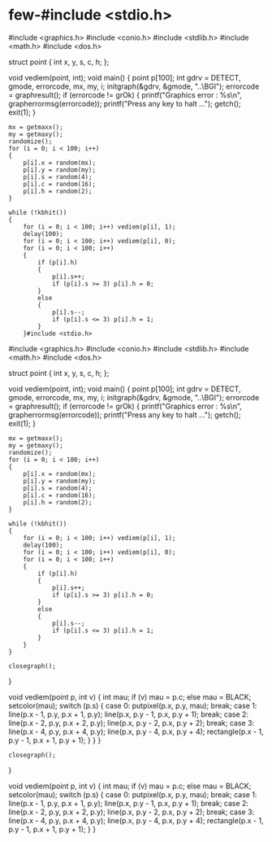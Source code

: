 # few-#include <stdio.h>
#include <graphics.h>
#include <conio.h>
#include <stdlib.h>
#include <math.h>
#include <dos.h>

struct point
{
	int x, y, s, c, h;
};

void vediem(point, int);
void main()
{
	point p[100];
	int gdrv = DETECT, gmode, errorcode, mx, my, i;
	initgraph(&gdrv, &gmode, "..\\BGI");
	errorcode = graphresult();
	if (errorcode != grOk)
	{
		printf("Graphics error : %s\n", grapherrormsg(errorcode));
		printf("Press any key to halt ...");
		getch();
		exit(1);
	}

	mx = getmaxx();
	my = getmaxy();
	randomize();
	for (i = 0; i < 100; i++)
	{
		p[i].x = random(mx);
		p[i].y = random(my);
		p[i].s = random(4);
		p[i].c = random(16);
		p[i].h = random(2);
	}

	while (!kbhit())
	{
		for (i = 0; i < 100; i++) vediem(p[i], 1);
		delay(100);
		for (i = 0; i < 100; i++) vediem(p[i], 0);
		for (i = 0; i < 100; i++)
		{
			if (p[i].h)
			{
				p[i].s++;
				if (p[i].s >= 3) p[i].h = 0;
			}
			else
			{
				p[i].s--;
				if (p[i].s <= 3) p[i].h = 1;
			}
		}#include <stdio.h>
#include <graphics.h>
#include <conio.h>
#include <stdlib.h>
#include <math.h>
#include <dos.h>

struct point
{
	int x, y, s, c, h;
};

void vediem(point, int);
void main()
{
	point p[100];
	int gdrv = DETECT, gmode, errorcode, mx, my, i;
	initgraph(&gdrv, &gmode, "..\\BGI");
	errorcode = graphresult();
	if (errorcode != grOk)
	{
		printf("Graphics error : %s\n", grapherrormsg(errorcode));
		printf("Press any key to halt ...");
		getch();
		exit(1);
	}

	mx = getmaxx();
	my = getmaxy();
	randomize();
	for (i = 0; i < 100; i++)
	{
		p[i].x = random(mx);
		p[i].y = random(my);
		p[i].s = random(4);
		p[i].c = random(16);
		p[i].h = random(2);
	}

	while (!kbhit())
	{
		for (i = 0; i < 100; i++) vediem(p[i], 1);
		delay(100);
		for (i = 0; i < 100; i++) vediem(p[i], 0);
		for (i = 0; i < 100; i++)
		{
			if (p[i].h)
			{
				p[i].s++;
				if (p[i].s >= 3) p[i].h = 0;
			}
			else
			{
				p[i].s--;
				if (p[i].s <= 3) p[i].h = 1;
			}
		}
	}

	closegraph();
}

void vediem(point p, int v)
{
	int mau;
	if (v) mau = p.c;
	else mau = BLACK;
	setcolor(mau);
	switch (p.s)
	{
		case 0:
			putpixel(p.x, p.y, mau);
			break;
		case 1:
			line(p.x - 1, p.y, p.x + 1, p.y);
			line(p.x, p.y - 1, p.x, p.y + 1);
			break;
		case 2:
			line(p.x - 2, p.y, p.x + 2, p.y);
			line(p.x, p.y - 2, p.x, p.y + 2);
			break;
		case 3:
			line(p.x - 4, p.y, p.x + 4, p.y);
			line(p.x, p.y - 4, p.x, p.y + 4);
			rectangle(p.x - 1, p.y - 1, p.x + 1, p.y + 1);
	}
}
	}

	closegraph();
}

void vediem(point p, int v)
{
	int mau;
	if (v) mau = p.c;
	else mau = BLACK;
	setcolor(mau);
	switch (p.s)
	{
		case 0:
			putpixel(p.x, p.y, mau);
			break;
		case 1:
			line(p.x - 1, p.y, p.x + 1, p.y);
			line(p.x, p.y - 1, p.x, p.y + 1);
			break;
		case 2:
			line(p.x - 2, p.y, p.x + 2, p.y);
			line(p.x, p.y - 2, p.x, p.y + 2);
			break;
		case 3:
			line(p.x - 4, p.y, p.x + 4, p.y);
			line(p.x, p.y - 4, p.x, p.y + 4);
			rectangle(p.x - 1, p.y - 1, p.x + 1, p.y + 1);
	}
}

